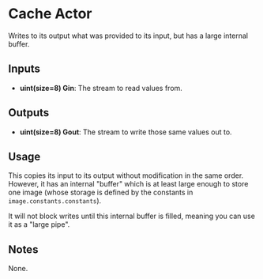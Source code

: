 # Cache Actor #
Writes to its output what was provided to its input, but has a large internal buffer.

## Inputs ##
* **uint(size=8) Gin**: The stream to read values from.

## Outputs ##
* **uint(size=8) Gout**: The stream to write those same values out to.

## Usage ##
This copies its input to its output without modification in the same order. However, it has an internal "buffer" which
is at least large enough to store one image (whose storage is defined by the constants in `image.constants.constants`).

It will not block writes until this internal buffer is filled, meaning you can use it as a "large pipe".

## Notes ##
None.

